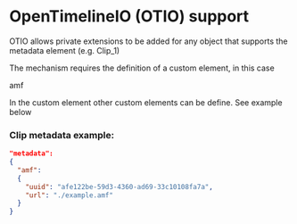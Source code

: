 # OpenTimelineIO (OTIO) support

OTIO allows private extensions to be added for any object that supports the metadata element (e.g. Clip_1)

The mechanism requires the definition of a custom element, in this case

amf

In the custom element other custom elements can be define. See example below

### Clip metadata example:

```json
"metadata":
{
  "amf":
  {
    "uuid": "afe122be-59d3-4360-ad69-33c10108fa7a", 
    "url": "./example.amf" 
  }
}
```
